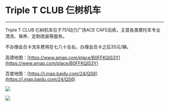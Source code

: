 # Triple T CLUB 仨树机车
---

Triple T CLUB 仨树机车位于751动力广场ACE CAFE后栋，主营各类摩托车专业清洗、保养、定制改装等服务。

不办理会员卡洗车费用在七八十左右，办理会员卡之后35元/辆。

高德地图：[https://www.amap.com/place/B0FFKQIS3Y](https://www.amap.com/place/B0FFKQIS3Y)

百度地图：[https://j.map.baidu.com/24/QS6](https://j.map.baidu.com/24/QS6)

![](https://ae01.alicdn.com/kf/H0849034f3f1c42a4bbc98cc9950110cai.jpg)

![](https://ae01.alicdn.com/kf/H0bf0c9eb43ac4261b86c68edc6ee88b1X.jpg)